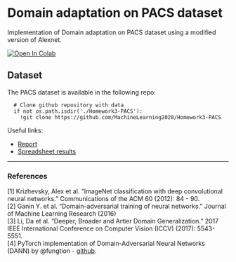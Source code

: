 # Domain adaptation on PACS dataset
Implementation of Domain adaptation on PACS dataset using a modified version of Alexnet.

[![Open In Colab](https://colab.research.google.com/assets/colab-badge.svg)](https://colab.research.google.com/drive/1d05ErjIoe4qO3AH9x9qO6YIi_XcV1paT?usp=sharing)

## Dataset
The PACS dataset is available in the following repo:
```
  # Clone github repository with data
  if not os.path.isdir('./Homework3-PACS'):
    !git clone https://github.com/MachineLearning2020/Homework3-PACS
```

Useful links: 
- [Report](/report.pdf)
- [Spreadsheet results](https://docs.google.com/spreadsheets/d/1uLhNkXpfvKClKMzDB2up0mOgv7D9yjEpBaQuIOw4xbw)


---

### References

[1] Krizhevsky, Alex et al. “ImageNet classification with deep convolutional neural networks.” Communications of the ACM 60 (2012): 84 - 90.<br>
[2] Ganin Y. et al. “Domain-adversarial training of neural networks.” Journal of Machine Learning Research (2016)<br>
[3] Li, Da et al. “Deeper, Broader and Artier Domain Generalization.” 2017 IEEE International Conference on Computer Vision (ICCV) (2017): 5543-5551.<br>
[4] PyTorch implementation of Domain-Adversarial Neural Networks (DANN) by @fungtion - [github](https://github.com/fungtion/DANN).
